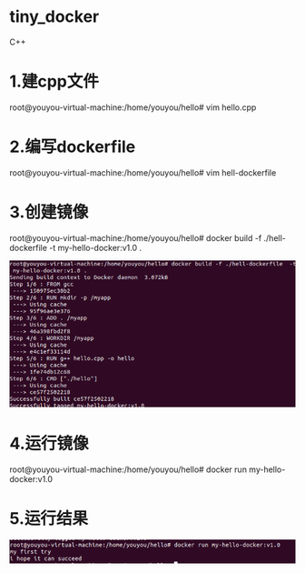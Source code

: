 # tiny_docker

C++

# 1.建cpp文件

root@youyou-virtual-machine:/home/youyou/hello# vim hello.cpp
     
# 2.编写dockerfile

root@youyou-virtual-machine:/home/youyou/hello# vim hell-dockerfile 

# 3.创建镜像
root@youyou-virtual-machine:/home/youyou/hello# docker build -f ./hell-dockerfile  -t my-hello-docker:v1.0 .

![image](https://github.com/inesying/tiny_docker/blob/main/dockerimage/build.png)

# 4.运行镜像

root@youyou-virtual-machine:/home/youyou/hello# docker run my-hello-docker:v1.0

# 5.运行结果

![image](https://github.com/inesying/tiny_docker/blob/main/dockerimage/result.png)

